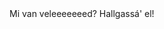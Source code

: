 <!DOCTYPE HTML>
<HTML>
<HEAD>
<TITLE>
  BÁTYJA
</TITLE>
  </HEAD>
  <BODY>
    Mi van veleeeeeeed?
    Hallgassá' el!
    </BODY>
  </HTML>
